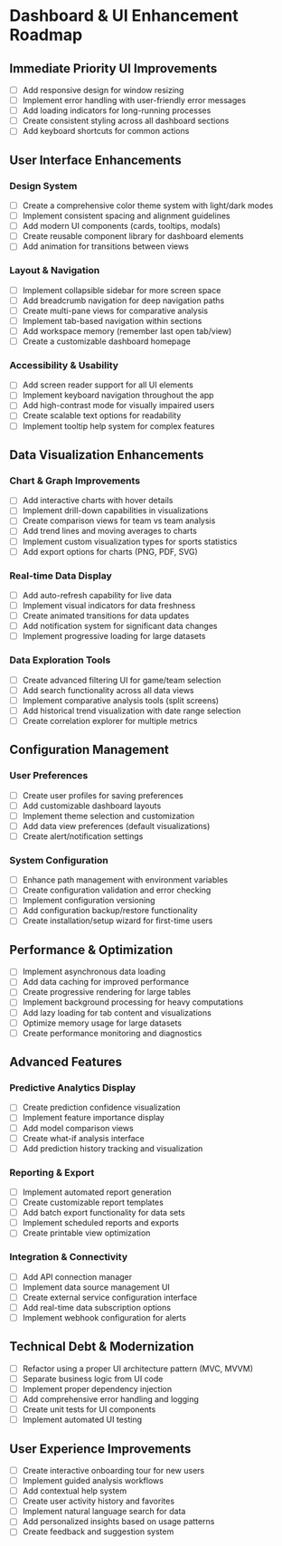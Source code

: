 # Dashboard & UI Enhancement Roadmap

## Immediate Priority UI Improvements

- [ ] Add responsive design for window resizing
- [ ] Implement error handling with user-friendly error messages
- [ ] Add loading indicators for long-running processes
- [ ] Create consistent styling across all dashboard sections
- [ ] Add keyboard shortcuts for common actions

## User Interface Enhancements

### Design System
- [ ] Create a comprehensive color theme system with light/dark modes
- [ ] Implement consistent spacing and alignment guidelines
- [ ] Add modern UI components (cards, tooltips, modals)
- [ ] Create reusable component library for dashboard elements
- [ ] Add animation for transitions between views

### Layout & Navigation
- [ ] Implement collapsible sidebar for more screen space
- [ ] Add breadcrumb navigation for deep navigation paths
- [ ] Create multi-pane views for comparative analysis
- [ ] Implement tab-based navigation within sections
- [ ] Add workspace memory (remember last open tab/view)
- [ ] Create a customizable dashboard homepage

### Accessibility & Usability
- [ ] Add screen reader support for all UI elements
- [ ] Implement keyboard navigation throughout the app
- [ ] Add high-contrast mode for visually impaired users
- [ ] Create scalable text options for readability
- [ ] Implement tooltip help system for complex features

## Data Visualization Enhancements

### Chart & Graph Improvements
- [ ] Add interactive charts with hover details
- [ ] Implement drill-down capabilities in visualizations
- [ ] Create comparison views for team vs team analysis
- [ ] Add trend lines and moving averages to charts
- [ ] Implement custom visualization types for sports statistics
- [ ] Add export options for charts (PNG, PDF, SVG)

### Real-time Data Display
- [ ] Add auto-refresh capability for live data
- [ ] Implement visual indicators for data freshness
- [ ] Create animated transitions for data updates
- [ ] Add notification system for significant data changes
- [ ] Implement progressive loading for large datasets

### Data Exploration Tools
- [ ] Create advanced filtering UI for game/team selection
- [ ] Add search functionality across all data views
- [ ] Implement comparative analysis tools (split screens)
- [ ] Add historical trend visualization with date range selection
- [ ] Create correlation explorer for multiple metrics

## Configuration Management

### User Preferences
- [ ] Create user profiles for saving preferences
- [ ] Add customizable dashboard layouts
- [ ] Implement theme selection and customization
- [ ] Add data view preferences (default visualizations)
- [ ] Create alert/notification settings

### System Configuration
- [ ] Enhance path management with environment variables
- [ ] Create configuration validation and error checking
- [ ] Implement configuration versioning
- [ ] Add configuration backup/restore functionality
- [ ] Create installation/setup wizard for first-time users

## Performance & Optimization

- [ ] Implement asynchronous data loading
- [ ] Add data caching for improved performance
- [ ] Create progressive rendering for large tables
- [ ] Implement background processing for heavy computations
- [ ] Add lazy loading for tab content and visualizations
- [ ] Optimize memory usage for large datasets
- [ ] Create performance monitoring and diagnostics

## Advanced Features

### Predictive Analytics Display
- [ ] Create prediction confidence visualization
- [ ] Implement feature importance display
- [ ] Add model comparison views
- [ ] Create what-if analysis interface
- [ ] Add prediction history tracking and visualization

### Reporting & Export
- [ ] Implement automated report generation
- [ ] Create customizable report templates
- [ ] Add batch export functionality for data sets
- [ ] Implement scheduled reports and exports
- [ ] Create printable view optimization

### Integration & Connectivity
- [ ] Add API connection manager
- [ ] Implement data source management UI
- [ ] Create external service configuration interface
- [ ] Add real-time data subscription options
- [ ] Implement webhook configuration for alerts

## Technical Debt & Modernization

- [ ] Refactor using a proper UI architecture pattern (MVC, MVVM)
- [ ] Separate business logic from UI code
- [ ] Implement proper dependency injection
- [ ] Add comprehensive error handling and logging
- [ ] Create unit tests for UI components
- [ ] Implement automated UI testing

## User Experience Improvements

- [ ] Create interactive onboarding tour for new users
- [ ] Implement guided analysis workflows
- [ ] Add contextual help system
- [ ] Create user activity history and favorites
- [ ] Implement natural language search for data
- [ ] Add personalized insights based on usage patterns
- [ ] Create feedback and suggestion system